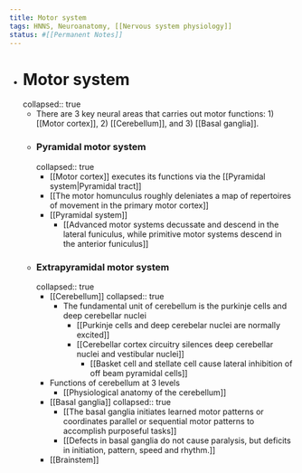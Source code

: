 ```yaml
---
title: Motor system
tags: HNNS, Neuroanatomy, [[Nervous system physiology]]
status: #[[Permanent Notes]] 
---
```


- # Motor system
  collapsed:: true
	- There are 3 key neural areas that carries out motor functions: 1) [[Motor cortex]], 2) [[Cerebellum]], and 3) [[Basal ganglia]].
	- ### Pyramidal motor system
	  collapsed:: true
		- [[Motor cortex]] executes its functions via the [[Pyramidal system|Pyramidal tract]]
		- [[The motor homunculus roughly deleniates a map of repertoires of movement in the primary motor cortex]]
		- [[Pyramidal system]]
			- [[Advanced motor systems decussate and descend in the lateral funiculus, while primitive motor systems descend in the anterior funiculus]]
	- ### Extrapyramidal motor system
	  collapsed:: true
		- [[Cerebellum]]
		  collapsed:: true
			- The fundamental unit of cerebellum is the purkinje cells and deep cerebellar nuclei
				- [[Purkinje cells and deep cerebelar nuclei are normally excited]]
				- [[Cerebellar cortex circuitry silences deep cerebellar nuclei and vestibular nuclei]]
					- [[Basket cell and stellate cell cause lateral inhibition of off beam pyramidal cells]]
		- Functions of cerebellum at 3 levels
			- [[Physiological anatomy of the cerebellum]]
		- [[Basal ganglia]]
		  collapsed:: true
			- [[The basal ganglia initiates learned motor patterns or coordinates parallel or sequential motor patterns to accomplish purposeful tasks]]
			- [[Defects in basal ganglia do not cause paralysis, but deficits in initiation, pattern, speed and rhythm.]]
		- [[Brainstem]]